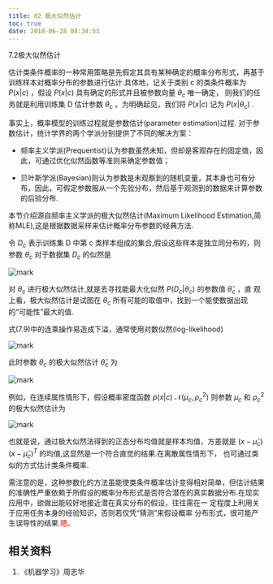 ```yaml
---
title: 02 极大似然估计
toc: true
date: 2018-06-28 08:34:53
---
```



7.2极大似然估计

估计类条件概率的一种常用策略是先假定其具有某种确定的概率分布形式，再基于训练样本对概率分布的参数进行估计.具体地，记关于类别 c 的类条件概率为 $P(x|c)$ ，假设 $P(x|c)$ 具有确定的形式并且被参数向量 $\theta_c$ 唯一确定， 则我们的任务就是利用训练集 D 估计参数 $\theta_c$ 。为明确起见，我们将 $P(x|c)$ 记为 $P(x|\theta_c)$ .


事实上，概率模型的训练过程就是参数估计(parameter estimation)过程. 对于参数估计，统计学界的两个学派分别提供了不同的解决方案：

- 频率主义学派(Prequentist)认为参数虽然未知，但却是客观存在的固定值，因此，可通过优化似然函数等准则来确定参数值；

- 贝叶斯学派(Bayesian)则认为参数是未观察到的随机变量，其本身也可有分布，因此，可假定参数服从一个先验分布，然后基于观测到的数据来计算参数的后验分布.

本节介绍源自频率主义学派的极大似然估计(Maximum Likelihood Estimation,简称MLE),这是根据数据采样来估计概率分布参数的经典方法.

令 $D_c$ 表示训练集 D 中第 c 类样本组成的集合,假设这些样本是独立同分布的，则参数 $\theta_c$ 对于数据集 $D_c$ 的似然是

![mark](http://images.iterate.site/blog/image/180628/6JbDJg7cAE.png?imageslim)

对 $\theta_c$ 进行极大似然估计,就是去寻找能最大化似然 $P(D_c|\theta_c)$ 的参数值 $\hat{\theta}_c$ ，直 观上看，极大似然估计是试图在 $\theta_c$ 所有可能的取值中，找到一个能使数据出现的“可能性”最大的值.

式(7.9)中的连乘操作易造成下溢，通常使用对数似然(log-likelihood)

![mark](http://images.iterate.site/blog/image/180628/5kibJale1D.png?imageslim)

此时参数 $\theta_c$ 的极大似然估计 $\hat{\theta}_c$ 为

![mark](http://images.iterate.site/blog/image/180628/mLAE1hcfcI.png?imageslim)


例如，在连续属性情形下，假设概率密度函数 $p(x|c)~\mathcal{N}(\mu_c,\rho_c^2)$ 则参数  $\mu_c$ 和 $\rho_c^2$ 的极大似然估计为

![mark](http://images.iterate.site/blog/image/180628/Cj4g8mF7Ji.png?imageslim)

也就是说，通过极大似然法得到的正态分布均值就是样本均值，方差就是 $(x-\hat{\mu}_c)(x-\hat{\mu}_c)^T$  的均值,这显然是一个符合直觉的结果.在离散属性情形下， 也可通过类似的方式估计类条件概率.

需注意的是，这种参数化的方法虽能使类条件概率估计变得相对简单，但估计结果的准确性严重依赖于所假设的概率分布形式是否符合潜在的真实数据分布.在现实应用中，欲做出能较好地接近潜在真实分布的假设，往往需在一 定程度上利用关于应用任务本身的经验知识，否则若仅凭“猜测”来假设概率 分布形式，很可能产生误导性的结果.<span style="color:red;">嗯。</span>



## 相关资料

1. 《机器学习》周志华
